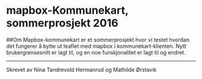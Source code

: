 # mapbox-Kommunekart, sommerprosjekt 2016

##Om
Mapbox-kommunekart er et sommerprosjekt hvor vi testet hvordan det fungerer å bytte ut leaflet med mapbox i kommunekart-klienten. Nytt brukergrensesnitt er lagt til, og en noe funskjonalitet er lagt til og endret.

---
Skrevet av Nina Tandrevold Hermanrud og Mathilde Ørstavik
